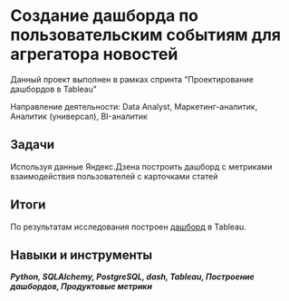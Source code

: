 ﻿# Создание дашборда по пользовательским событиям для агрегатора новостей

Данный проект выполнен в рамках спринта "Проектирование дашбордов в Tableau"
 

Направление деятельности: Data Analyst, Маркетинг-аналитик, Аналитик (универсал), BI-аналитик

## Задачи
Используя данные Яндекс.Дзена построить дашборд с метриками взаимодействия пользователей с карточками статей

## Итоги
По результатам исследования построен [дашборд](https://public.tableau.com/app/profile/elias1880/viz/Praktikum_project_16453686658300/sheet1?publish=yes) в Tableau.

## Навыки и инструменты
***Python, SQLAlchemy, PostgreSQL, dash, Tableau, Построение дашбордов, Продуктовые метрики***
